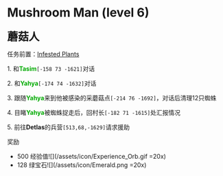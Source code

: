 # Mushroom Man (level 6)
<span style="font-size: 25px;">**蘑菇人**</span>

任务前置：[Infested Plants](/quests/lvl1-10/level%204%20-%20infested%20plants.html)

<span class="stage-index">1.</span> 和<font color=00AA00>**Tasim**</font>`[-158 73 -1621]`对话

<span class="stage-index">2.</span> 和<font color=00AA00>**Yahya**</font>`[-174 74 -1632]`对话

<span class="stage-index">3.</span> 跟随<font color=00AA00>**Yahya**</font>来到他被感染的采蘑菇点`[-214 76 -1692]`，对话后清理12只蜘蛛

<span class="stage-index">4.</span> 目睹<font color=00AA00>**Yahya**</font>被蜘蛛捉走后，回村长`[-182 71 -1615]`处汇报情况

<span class="stage-index">5.</span> 前往**Detlas**的兵营`[513,68,-1629]`请求援助

奖励

+ 500 经验值![](/assets/icon/Experience_Orb.gif =20x) 
+ 128 绿宝石![](/assets/icon/Emerald.png =20x)